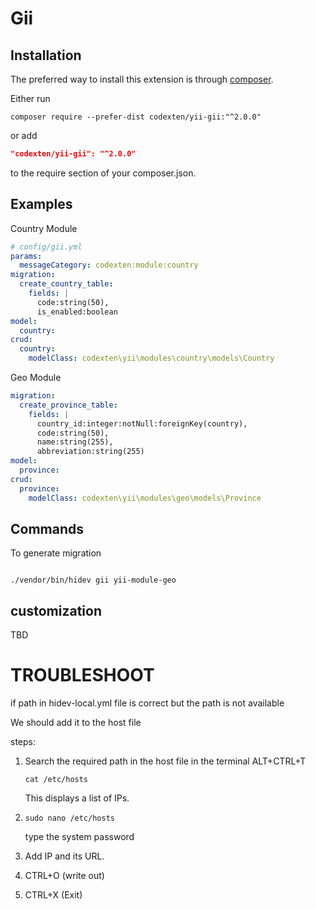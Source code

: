 Gii
===

Installation
------------

The preferred way to install this extension is through [composer](http://getcomposer.org/download/).

Either run

```
composer require --prefer-dist codexten/yii-gii:"^2.0.0"
```

or add

```json
"codexten/yii-gii": "^2.0.0"
```

to the require section of your composer.json.


Examples
--------

Country Module
```yml
# config/gii.yml
params:
  messageCategory: codexten:module:country
migration:
  create_country_table:
    fields: |
      code:string(50),
      is_enabled:boolean
model:
  country:
crud:
  country:
    modelClass: codexten\yii\modules\country\models\Country
```

Geo Module
```yml
migration:
  create_province_table:
    fields: |
      country_id:integer:notNull:foreignKey(country),
      code:string(50),
      name:string(255),
      abbreviation:string(255)
model:
  province:
crud:
  province:
    modelClass: codexten\yii\modules\geo\models\Province

```
Commands
--------

To generate migration
```ssh

./vendor/bin/hidev gii yii-module-geo

```


## customization

TBD

# TROUBLESHOOT

if path in hidev-local.yml file is correct but the path is not available

We should add it to the host file 

steps:

1. Search the required path in the host file in the terminal ALT+CTRL+T

   ```
   cat /etc/hosts
   ```

   This displays a list of IPs.

2. ```
   sudo nano /etc/hosts
   ```

   type the system password

3. Add IP and its URL.

4. CTRL+O (write out)

5. CTRL+X (Exit)
